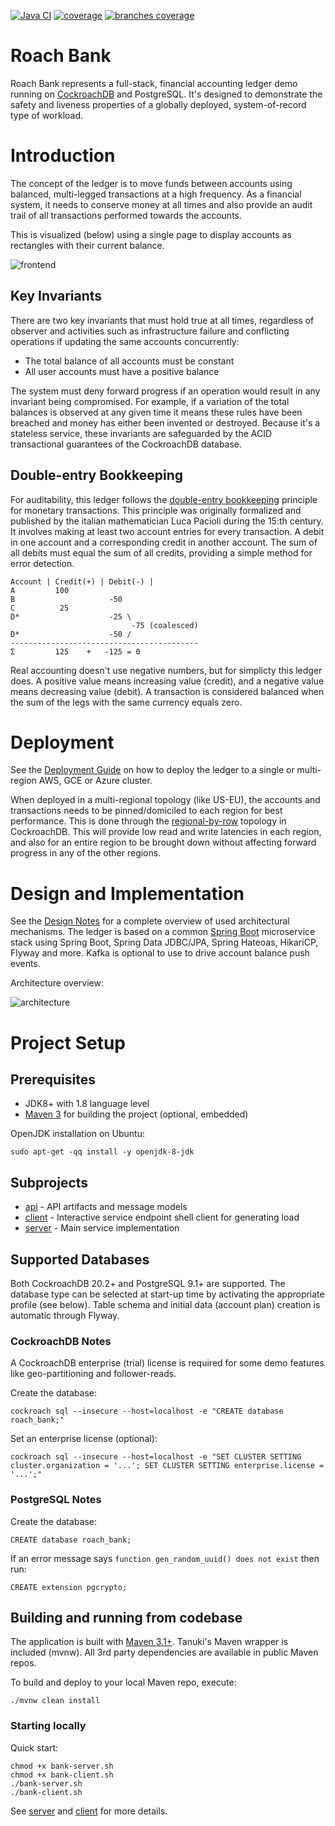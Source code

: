 [![Java CI](https://github.com/kai-niemi/roach-bank/actions/workflows/maven.yml/badge.svg?branch=main)](https://github.com/kai-niemi/roach-batch/actions/workflows/maven.yml)
[![coverage](.github/badges/jacoco.svg)](https://github.com/kai-niemi/roach-bank/actions/workflows/maven.yml)
[![branches coverage](.github/badges/branches.svg)](https://github.com/kai-niemi/roach-bank/actions/workflows/maven.yml)

# Roach Bank

Roach Bank represents a full-stack, financial accounting ledger demo running on [CockroachDB](https://www.cockroachlabs.com/)
and PostgreSQL. It's designed to demonstrate the safety and liveness properties of a globally deployed, 
system-of-record type of workload.

# Introduction

The concept of the ledger is to move funds between accounts using balanced, multi-legged transactions 
at a high frequency. As a financial system, it needs to conserve money at all times and also provide 
an audit trail of all transactions performed towards the accounts.

This is visualized (below) using a single page to display accounts as rectangles with their current
balance.

![frontend](docs/diagram_frontend.png)

## Key Invariants

There are two key invariants that must hold true at all times, regardless of observer and activities 
such as infrastructure failure and conflicting operations if updating the same accounts 
concurrently:

* The total balance of all accounts must be constant
* All user accounts must have a positive balance

The system must deny forward progress if an operation would result in any invariant being compromised. 
For example, if a variation of the total balances is observed at any given time it means these rules 
have been breached and money has either been invented or destroyed. Because it's a stateless service, 
these invariants are safeguarded by the ACID transactional guarantees of the CockroachDB database.

## Double-entry Bookkeeping

For auditability, this ledger follows the [double-entry bookkeeping](https://en.wikipedia.org/wiki/Double-entry_bookkeeping)
principle for monetary transactions. This principle was originally formalized and published by the italian 
mathematician Luca Pacioli during the 15:th century. It involves making at least two account entries for 
every transaction. A debit in one account and a corresponding credit in another account. The sum of all 
debits must equal the sum of all credits, providing a simple method for error detection.

    Account | Credit(+) | Debit(-) |
    A         100               
    B                     -50
    C          25
    D*                    -25 \
                               -75 (coalesced)
    D*                    -50 /
    ------------------------------------------
    Σ         125    +   -125 = 0 

Real accounting doesn't use negative numbers, but for simplicty this ledger does. A positive value means 
increasing value (credit), and a negative value means decreasing value (debit). A transaction is 
considered balanced when the sum of the legs with the same currency equals zero.

# Deployment

See the [Deployment Guide](deploy/README.md) on how to deploy the ledger to a single or multi-region 
AWS, GCE or Azure cluster. 

When deployed in a multi-regional topology (like US-EU), the accounts and transactions needs to be 
pinned/domiciled to each region for best performance. This is done through the [regional-by-row](https://www.cockroachlabs.com/docs/stable/multiregion-overview.html#regional-by-row-tables)
topology in CockroachDB. This will provide low read and write latencies in each region, and also for 
an entire region to be brought down without affecting forward progress in any of the other regions.

# Design and Implementation

See the [Design Notes](docs/DESIGN.md) for a complete overview of used architectural mechanisms.
The ledger is based on a common [Spring Boot](https://spring.io/projects/spring-boot) microservice
stack using Spring Boot, Spring Data JDBC/JPA, Spring Hateoas, HikariCP, Flyway and more. Kafka
is optional to use to drive account balance push events.

Architecture overview:

![architecture](docs/diagram_architecture.png)

# Project Setup

## Prerequisites

- JDK8+ with 1.8 language level 
- [Maven 3](https://maven.apache.org/download.cgi) for building the project (optional, embedded)  

OpenJDK installation on Ubuntu:

    sudo apt-get -qq install -y openjdk-8-jdk

## Subprojects

- [api](bank-api/README.md) - API artifacts and message models
- [client](bank-client/README.md) - Interactive service endpoint shell client for generating load
- [server](bank-server/README.md) - Main service implementation

## Supported Databases

Both CockroachDB 20.2+ and PostgreSQL 9.1+ are supported. The database type can be selected 
at start-up time by activating the appropriate profile (see below). Table schema and
initial data (account plan) creation is automatic through Flyway. 

### CockroachDB Notes

A CockroachDB enterprise (trial) license is required for some demo features like 
geo-partitioning and follower-reads.

Create the database:

    cockroach sql --insecure --host=localhost -e "CREATE database roach_bank;"
    
Set an enterprise license (optional):

    cockroach sql --insecure --host=localhost -e "SET CLUSTER SETTING cluster.organization = '...'; SET CLUSTER SETTING enterprise.license = '...';"
 
### PostgreSQL Notes

Create the database:

    CREATE database roach_bank;

If an error message says `function gen_random_uuid() does not exist` then run:

    CREATE extension pgcrypto;

## Building and running from codebase

The application is built with [Maven 3.1+](https://maven.apache.org/download.cgi).
Tanuki's Maven wrapper is included (mvnw). All 3rd party dependencies are available in public Maven repos.

To build and deploy to your local Maven repo, execute:

    ./mvnw clean install

### Starting locally

Quick start:

    chmod +x bank-server.sh
    chmod +x bank-client.sh
    ./bank-server.sh
    ./bank-client.sh

See [server](bank-server/README.md) and [client](bank-client/README.md) for more details.
